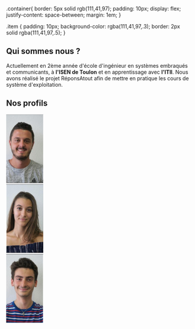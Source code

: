 <head>
  <meta charset="utf-8" />
  <title>Nous connaître</title>
  
  .container{
    border: 5px solid rgb(111,41,97);
    padding: 10px;
    display: flex;
    justify-content: space-between;
    margin: 1em;
  }
  
  .item {
  padding: 10px;
  background-color: rgba(111,41,97,.3);
  border: 2px solid rgba(111,41,97,.5);
}
</head>


## Qui sommes nous ?
Actuellement en 2ème année d'école d'ingénieur en systèmes embraqués et communicants, à **l'ISEN de Toulon** et en apprentissage avec **l'ITII**. Nous avons réalisé le projet RéponsAtout afin de mettre en pratique les cours de système d'exploitation. 


## Nos profils


<div class="container">
  <div class="item"><img src="../Images/Alexis.PNG" width="100" height="185"/></div>
  <div class="item"><img src="../Images/Eva.PNG" width="100" height="185"/></div>
  <div class="item"><img src="../Images/Matteo.PNG" width="100" height="185"/></div>
</div>
